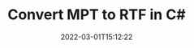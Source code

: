 ---
############################# Static ############################
layout: "auto-gen-conversion"
date: 2022-03-01T15:12:22
draft: false
otherformats: bmp dcm emf emz gif ico jp2 jpeg jpg mpp mpx png ppt psb psd svg svgz tga tif tiff webp wmf wmz xer
breadcrumb: MPT to RTF in C#

############################# Head ############################
head_title: "MPT to RTF Converter in C#"
head_description: "Convert MPT to RTF in .NET using a few lines of code. Use the GroupDocs Document Conversion API to convert over 160 file formats."

############################# Header ############################
title: "Convert MPT to RTF in C#"
description: "MPT to RTF conversion with a few lines of .NET code"
bg_image: "https://cms.admin.containerize.com/templates/aspose/App_Themes/V3/images/bg/header1.png"
bg_overlay: false
button:
    enable: true

############################# SubMenu ############################
submenu:
    enable: true

    left:
        img_alt: "GroupDocs.Conversion for .NET"
        image: "https://cms.admin.containerize.com/templates/groupdocs/images/product-logos/90x90-noborder/groupdocs-conversion-net.png"
        product: "GroupDocs.Conversion"
        platform: ".NET"

    

############################# About ############################
about:
    enable: true
    title: "About GroupDocs.Conversion для .NET API"
    content: |
        [GroupDocs.Conversion for .NET](https://products.groupdocs.com/conversion/net/) can be used to convert Microsoft Word, Excel, PowerPoint, PDF, Visio and other formats. GroupDocs.Conversion is a standalone API that is suitable for back-end and internal systems where high performance is required. It does not depend on any software such as Microsoft or Open Office.
    

overview:
    enable: true
    content: |
        Convert your MPT files to RTF in .NET easily. You can use just a couple of C# code lines in any platform of your choice like - Windows, Linux, macOS.
        You can try MPT to RTF conversion for free and evaluate conversion results quality.
        Along with simple file conversion scenarios you can try more advanced options for loading source MPT file and for saving output RTF result. 
        
        For example, for the source MPT file you may use the following load options:

        * auto-detect file format;
        * specify password for protected files (if file format supports it);
        * replace missing fonts to preserve document appearance.
        
        There are also advanced convert options for the RTF file:

        * convert specific document page or page range;
        * add a watermark to the converted RTF file.

        Once conversion is completed you can save your RTF file to the local file path or any third-party storage like FTP, Amazon S3, Google Drive, Dropbox etc.
        Please note - to convert MPT to RTF there is no need for any additional software installed - like MS Office, Open Office, Adobe Acrobat Reader etc. 


############################# Steps ############################
steps:
    enable: true
    title_left: "Steps to convert MPT to RTF in C#"
    content_left: |
        [GroupDocs.Conversion](https://products.groupdocs.com/conversion/net/) makes it easy for developers to convert a MPT file to RTF with a few lines of code.

        * Create an instance of the Converter class and provide the file MPT with the full path
        * Create and set ConvertOptions for RTF type.
        * Call the Converter.Convert method and pass the full path and format (RTF) as a parameter
        
    title_right: "System Requirements"
    content_right: |
        Basic conversion with GroupDocs.Conversion for .NET can be done in just a few simple steps. Our APIs are supported on all major platforms and operating systems. Before executing the code below, make sure you have the following prerequisites installed on your system.

        * Operating systems: Microsoft Windows, Linux, MacOS
        * Development environments: Microsoft Visual Studio, Xamarin, MonoDevelop
        * Frameworks: .NET Framework, .NET Standard, .NET Core, Mono
        * Get the latest GroupDocs.Conversion for .NET from [Nuget](https://www.nuget.org/packages/groupdocs.conversion)
        
    code: |
        ```cs
        // Load MPT file
        var converter = new GroupDocs.Conversion.Converter("template.mpt");
        // Set conversion parameters for RTF format
        var convertOptions = converter.GetPossibleConversions()["rtf"].ConvertOptions;
        // Convert to RTF format
        converter.Convert("output.rtf", convertOptions);        
        ```
        
demos:
    enable: true
    title: "MPT to RTF Live Demo"
    content: |
       Convert MPT to RTF now by visiting the [GroupDocs.Conversion App](https://products.groupdocs.app/conversion/family) website. Online demo has the following advantages
          

more_formats:
    enable: true
    title: "Other supported transformations MPT"
    content: "You can also convert MPT to many other file formats. Please see the list below."
       
       
back_to_top:
    enable: true
---